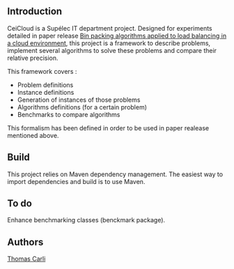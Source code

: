 Introduction
------------

CeiCloud is a Supélec IT department project. Designed for experiments detailed in paper release [Bin packing algorithms applied to load balancing in a cloud environment](link!), this project is a framework to describe problems, implement several algorithms to solve these problems and compare their relative precision.

This framework covers :
*	Problem definitions
*	Instance definitions
*	Generation of instances of those problems
*	Algorithms definitions (for a certain problem)
*	Benchmarks to compare algorithms

This formalism has been defined in order to be used in paper realease mentioned above.

Build
-----

This project relies on Maven dependency management. The easiest way to import dependencies and build is to use Maven.


To do
----

Enhance benchmarking classes (benckmark package).

Authors
-------

[Thomas Carli](mailto:thomascarli@gmail.com)
